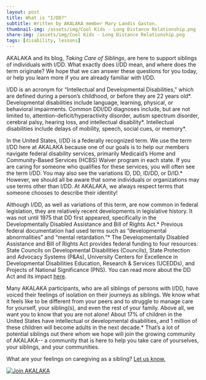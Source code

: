 ```yaml
---
layout: post
title: What is "I/DD?"
subtitle: Written by AKALAKA member Mary Landis Gaston.
thumbnail-img: /assets/img/Cool Kids - Long Distance Relationship.png
share-img: /assets/img/Cool Kids - Long Distance Relationship.png
tags: [disability, lessons]
---
```


AKALAKA and its blog, *Taking Care of Siblings*, are here to support siblings of individuals with I/DD. What exactly does I/DD mean, and where does the term originate? We hope that we can answer these questions for you today, or help you learn more if you are already familiar with I/DD.

I/DD is an acronym for “Intellectual and Developmental Disabilities,” which are defined during a person’s childhood, or before they are 22 years old*. Developmental disabilities include language, learning, physical, or behavioral impairments. Common DDI/DD diagnoses include, but are not limited to, attention-deficit/hyperactivity disorder, autism spectrum disorder, cerebral palsy, hearing loss, and intellectual disability*. Intellectual disabilities include delays of mobility, speech, social cues, or memory*.

In the United States, I/DD is a federally recognized term. We use the term I/DD here at AKALAKA because one of our goals is to help our members navigate federal disability services, primarily Medicaid’s Home and Community-Based Services (HCBS) Waiver program in each state. If you are caring for someone who qualifies for these services, you will often see the term I/DD. You may also see the variations ID, DD, ID/DD, or D/ID.* However, we should all be aware that some individuals or organizations may use terms other than I/DD. At AKALAKA, we always respect terms that someone chooses to describe their identity!

Although I/DD, as well as variations of this term, are now common in federal legislation, they are relatively recent developments in legislative history. It was not until 1975 that DD first appeared, specifically in the Developmentally Disabled Assistance and Bill of Rights Act.* Previous federal documentation had used terms such as “developmental abnormalities” and “mental retardation.”* The Developmentally Disabled Assistance and Bill of Rights Act provides federal funding to four resources: State Councils on Developmental Disabilities (Councils), State Protection and Advocacy Systems (P&As), University Centers for Excellence in Developmental Disabilities Education, Research & Services (UCEDDs), and Projects of National Significance (PNS). You can read more about the DD Act and its impact [here](https://acl.gov/about-acl/authorizing-statutes/developmental-disabilities-assistance-and-bill-rights-act-2000).

Many AKALAKA participants, who are all siblings of persons with I/DD, have voiced their feelings of isolation on their journeys as siblings. We know what it feels like to be different from your peers and to struggle to manage care for yourself, your sibling(s), and even the rest of your family. Above all, we want you to know that you are not alone! About 17% of children in the United States have intellectual or developmental disabilities, and 1 million of these children will become adults in the next decade.* That’s a lot of potential siblings out there whom we hope will join the growing community of AKALAKA-- a community that is here to help you take care of yourselves, your siblings, and your communities.

What are your feelings on caregiving as a sibling? [Let us know.](https://us20.list-manage.com/survey?u=df5b2f10222fd12b13be0ec78&id=80a5fa0b7c&attribution=false)

[![Join AKALAKA](https://raw.githubusercontent.com/akalakaco/akalakaco.github.io/master/assets/img/Cool%20Kids%20-%20Long%20Distance%20Relationship.png)](https://us20.list-manage.com/survey?u=df5b2f10222fd12b13be0ec78&id=80a5fa0b7c&attribution=false)
